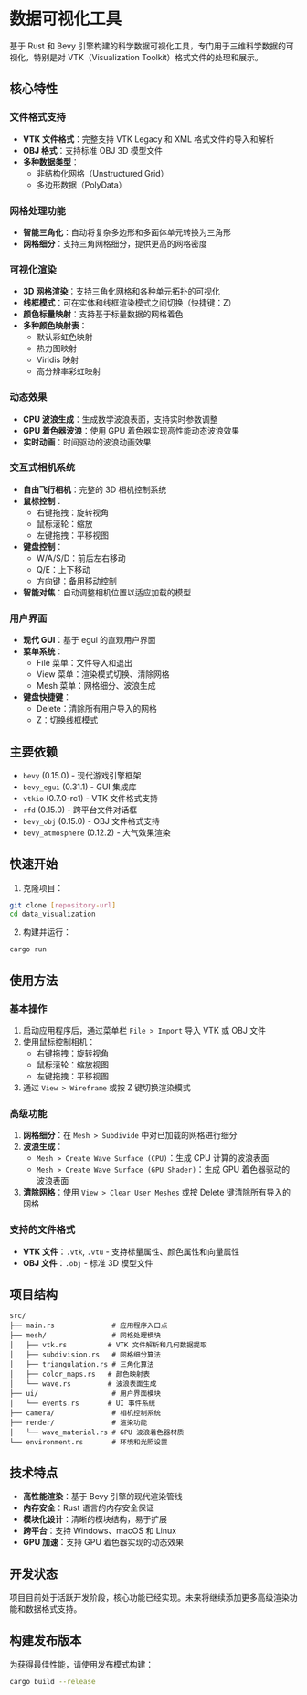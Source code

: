 # 数据可视化工具

基于 Rust 和 Bevy 引擎构建的科学数据可视化工具，专门用于三维科学数据的可视化，特别是对 VTK（Visualization Toolkit）格式文件的处理和展示。

## 核心特性

### 文件格式支持
- **VTK 文件格式**：完整支持 VTK Legacy 和 XML 格式文件的导入和解析
- **OBJ 格式**：支持标准 OBJ 3D 模型文件
- **多种数据类型**：
  - 非结构化网格（Unstructured Grid）
  - 多边形数据（PolyData）

### 网格处理功能
- **智能三角化**：自动将复杂多边形和多面体单元转换为三角形
- **网格细分**：支持三角网格细分，提供更高的网格密度

### 可视化渲染
- **3D 网格渲染**：支持三角化网格和各种单元拓扑的可视化
- **线框模式**：可在实体和线框渲染模式之间切换（快捷键：Z）
- **颜色标量映射**：支持基于标量数据的网格着色
- **多种颜色映射表**：
  - 默认彩虹色映射
  - 热力图映射
  - Viridis 映射
  - 高分辨率彩虹映射

### 动态效果
- **CPU 波浪生成**：生成数学波浪表面，支持实时参数调整
- **GPU 着色器波浪**：使用 GPU 着色器实现高性能动态波浪效果
- **实时动画**：时间驱动的波浪动画效果

### 交互式相机系统
- **自由飞行相机**：完整的 3D 相机控制系统
- **鼠标控制**：
  - 右键拖拽：旋转视角
  - 鼠标滚轮：缩放
  - 左键拖拽：平移视图
- **键盘控制**：
  - W/A/S/D：前后左右移动
  - Q/E：上下移动  
  - 方向键：备用移动控制
- **智能对焦**：自动调整相机位置以适应加载的模型

### 用户界面
- **现代 GUI**：基于 egui 的直观用户界面
- **菜单系统**：
  - File 菜单：文件导入和退出
  - View 菜单：渲染模式切换、清除网格
  - Mesh 菜单：网格细分、波浪生成
- **键盘快捷键**：
  - Delete：清除所有用户导入的网格
  - Z：切换线框模式

## 主要依赖

- `bevy` (0.15.0) - 现代游戏引擎框架
- `bevy_egui` (0.31.1) - GUI 集成库
- `vtkio` (0.7.0-rc1) - VTK 文件格式支持
- `rfd` (0.15.0) - 跨平台文件对话框
- `bevy_obj` (0.15.0) - OBJ 文件格式支持
- `bevy_atmosphere` (0.12.2) - 大气效果渲染

## 快速开始

1. 克隆项目：
```bash
git clone [repository-url]
cd data_visualization
```

2. 构建并运行：
```bash
cargo run
```

## 使用方法

### 基本操作
1. 启动应用程序后，通过菜单栏 `File > Import` 导入 VTK 或 OBJ 文件
2. 使用鼠标控制相机：
   - 右键拖拽：旋转视角
   - 鼠标滚轮：缩放视图
   - 左键拖拽：平移视图
3. 通过 `View > Wireframe` 或按 Z 键切换渲染模式

### 高级功能
1. **网格细分**：在 `Mesh > Subdivide` 中对已加载的网格进行细分
2. **波浪生成**：
   - `Mesh > Create Wave Surface (CPU)`：生成 CPU 计算的波浪表面
   - `Mesh > Create Wave Surface (GPU Shader)`：生成 GPU 着色器驱动的波浪表面
3. **清除网格**：使用 `View > Clear User Meshes` 或按 Delete 键清除所有导入的网格

### 支持的文件格式
- **VTK 文件**：`.vtk`, `.vtu` - 支持标量属性、颜色属性和向量属性
- **OBJ 文件**：`.obj` - 标准 3D 模型文件

## 项目结构

```
src/
├── main.rs              # 应用程序入口点
├── mesh/                # 网格处理模块
│   ├── vtk.rs          # VTK 文件解析和几何数据提取
│   ├── subdivision.rs   # 网格细分算法
│   ├── triangulation.rs # 三角化算法
│   ├── color_maps.rs   # 颜色映射表
│   └── wave.rs         # 波浪表面生成
├── ui/                  # 用户界面模块
│   └── events.rs       # UI 事件系统
├── camera/              # 相机控制系统
├── render/              # 渲染功能
│   └── wave_material.rs # GPU 波浪着色器材质
└── environment.rs       # 环境和光照设置
```

## 技术特点

- **高性能渲染**：基于 Bevy 引擎的现代渲染管线
- **内存安全**：Rust 语言的内存安全保证
- **模块化设计**：清晰的模块结构，易于扩展
- **跨平台**：支持 Windows、macOS 和 Linux
- **GPU 加速**：支持 GPU 着色器实现的动态效果

## 开发状态

项目目前处于活跃开发阶段，核心功能已经实现。未来将继续添加更多高级渲染功能和数据格式支持。

## 构建发布版本

为获得最佳性能，请使用发布模式构建：

```bash
cargo build --release
```
